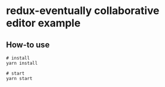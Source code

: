 # redux-eventually collaborative editor example

## How-to use
```shell
# install
yarn install

# start
yarn start
```